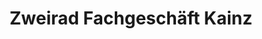 ---
title: "Zweirad Fachgeschäft Kainz"
url: /muenster/zweirad-fachgeschaeft-kainz/
shop: Fahrrad
---